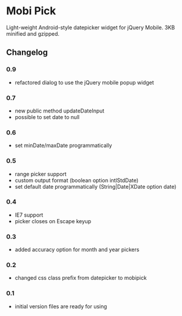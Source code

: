 Mobi Pick
=========

Light-weight Android-style datepicker widget for jQuery Mobile. 3KB minified and gzipped.

Changelog
---------
### 0.9 ###
* refactored dialog to use the jQuery mobile popup widget

### 0.7 ###
* new public method updateDateInput
* possible to set date to null

### 0.6 ###
* set minDate/maxDate programmatically

### 0.5 ###
* range picker support
* custom output format (boolean option intlStdDate)
* set default date programmatically (String|Date|XDate option date)
### 0.4 ###

* IE7 support
* picker closes on Escape keyup

### 0.3 ###

 * added accuracy option for month and year pickers

### 0.2 ###

 * changed css class prefix from datepicker to mobipick

### 0.1 ###

 * initial version
files are ready for using

